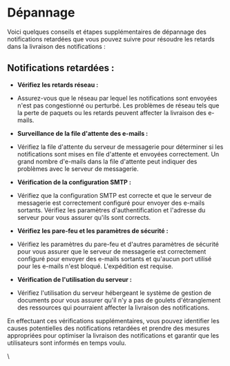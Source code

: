 # Dépannage

Voici quelques conseils et étapes supplémentaires de dépannage des notifications retardées que vous pouvez suivre pour résoudre les retards dans la livraison des notifications :

## Notifications retardées :

* **Vérifiez les retards réseau :**&#x20;
* Assurez-vous que le réseau par lequel les notifications sont envoyées n'est pas congestionné ou perturbé. Les problèmes de réseau tels que la perte de paquets ou les retards peuvent affecter la livraison des e-mails.



* **Surveillance de la file d'attente des e-mails :**&#x20;
* Vérifiez la file d'attente du serveur de messagerie pour déterminer si les notifications sont mises en file d'attente et envoyées correctement. Un grand nombre d'e-mails dans la file d'attente peut indiquer des problèmes avec le serveur de messagerie.



* **Vérification de la configuration SMTP :**
* &#x20;Vérifiez que la configuration SMTP est correcte et que le serveur de messagerie est correctement configuré pour envoyer des e-mails sortants. Vérifiez les paramètres d'authentification et l'adresse du serveur pour vous assurer qu'ils sont corrects.



* **Vérifiez les pare-feu et les paramètres de sécurité :**&#x20;
* Vérifiez les paramètres du pare-feu et d'autres paramètres de sécurité pour vous assurer que le serveur de messagerie est correctement configuré pour envoyer des e-mails sortants et qu'aucun port utilisé pour les e-mails n'est bloqué. L'expédition est requise.



* **Vérification de l'utilisation du serveur :**&#x20;
* Vérifiez l'utilisation du serveur hébergeant le système de gestion de documents pour vous assurer qu'il n'y a pas de goulets d'étranglement des ressources qui pourraient affecter la livraison des notifications.



En effectuant ces vérifications supplémentaires, vous pouvez identifier les causes potentielles des notifications retardées et prendre des mesures appropriées pour optimiser la livraison des notifications et garantir que les utilisateurs sont informés en temps voulu.

\